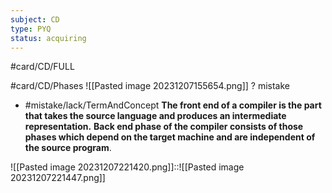 ```yaml
---
subject: CD
type: PYQ
status: acquiring
---
```

#card/CD/FULL

#card/CD/Phases
![[Pasted image 20231207155654.png]]
?
mistake 
- #mistake/lack/TermAndConcept 
**The front end of a compiler is the part that takes the source language and produces an intermediate representation.**
**Back end phase of the compiler consists of those phases which depend on the target machine and are independent of the source program**.

![[Pasted image 20231207221420.png]]::![[Pasted image 20231207221447.png]]

